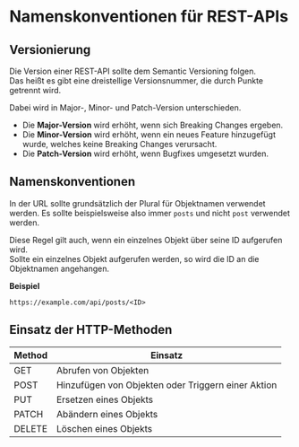 # Namenskonventionen für REST-APIs

## Versionierung

Die Version einer REST-API sollte dem Semantic Versioning folgen.  
Das heißt es gibt eine dreistellige Versionsnummer, die durch Punkte getrennt wird.

Dabei wird in Major-, Minor- und Patch-Version unterschieden.

- Die **Major-Version** wird erhöht, wenn sich Breaking Changes ergeben.
- Die **Minor-Version** wird erhöht, wenn ein neues Feature hinzugefügt wurde, welches keine Breaking Changes verursacht.
- Die **Patch-Version** wird erhöht, wenn Bugfixes umgesetzt wurden.

## Namenskonventionen

In der URL sollte grundsätzlich der Plural für Objektnamen verwendet werden. Es sollte beispielsweise also immer `posts` und nicht `post` verwendet werden.

Diese Regel gilt auch, wenn ein einzelnes Objekt über seine ID aufgerufen wird.  
Sollte ein einzelnes Objekt aufgerufen werden, so wird die ID an die Objektnamen angehangen.

**Beispiel**

```
https://example.com/api/posts/<ID>
```

## Einsatz der HTTP-Methoden

| Method | Einsatz                                            |
|--------|----------------------------------------------------|
| GET    | Abrufen von Objekten                               |
| POST   | Hinzufügen von Objekten oder Triggern einer Aktion |
| PUT    | Ersetzen eines Objekts                             |
| PATCH  | Abändern eines Objekts                             |
| DELETE | Löschen eines Objekts                              |
